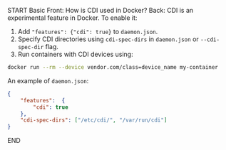 START
Basic
Front: 
How is CDI used in Docker?
Back: 
CDI is an experimental feature in Docker. To enable it:
1. Add `"features": {"cdi": true}` to `daemon.json`.
2. Specify CDI directories using `cdi-spec-dirs` in `daemon.json` or `--cdi-spec-dir` flag.
3. Run containers with CDI devices using:
```bash
docker run --rm --device vendor.com/class=device_name my-container
```
An example of `daemon.json`:
```json
{
	"features":  {
		"cdi": true
	},
	"cdi-spec-dirs": ["/etc/cdi/", "/var/run/cdi"]
}
```
<!--ID: 1745221428150-->
END